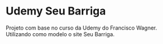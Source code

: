 # Udemy Seu Barriga

Projeto com base no curso da Udemy do Francisco Wagner.\
Utilizando como modelo o site Seu Barriga.
